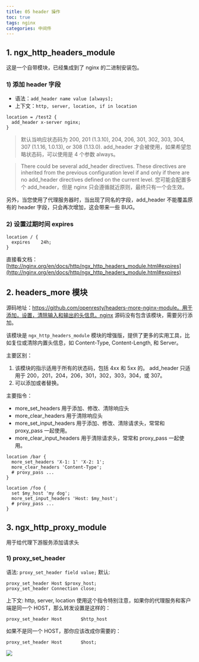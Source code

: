 ```yaml
---
title: 05 header 操作
toc: true
tags: nginx
categories: 中间件
---
```


## 1. ngx_http_headers_module

这是一个自带模块，已经集成到了 nginx 的二进制安装包。

### 1) 添加 header 字段

- 语法：`add_header name value [always];`
- 上下文：`http, server, location, if in location`

```nginx
location = /test2 {
  add_header x-server nginx;
}
```

> 默认当响应状态码为 200, 201 (1.3.10), 204, 206, 301, 302, 303, 304, 307 (1.1.16, 1.0.13), or 308 (1.13.0). add_header 才会被使用，如果希望忽略状态码，可以使用是 4 个参数 always。

> There could be several add_header directives. These directives are inherited from the previous configuration level if and only if there are no add_header directives defined on the current level. 您可能会配置多个 add_header，但是 nginx 只会遵循就近原则，最终只有一个会生效。

另外，当您使用了代理服务器时，当出现了同名的字段，add_header 不能覆盖原有的 header 字段，只会再次增加，这会带来一些 BUG。

### 2) 设置过期时间 expires

```nginx
location / {
  expires    24h;
}
```

直接看文档：[http://nginx.org/en/docs/http/ngx_http_headers_module.html#expires](http://nginx.org/en/docs/http/ngx_http_headers_module.html#expires)

## 2. headers_more 模块

源码地址：https://github.com/openresty/headers-more-nginx-module。用于添加，设置，清除输入和输出的头信息。nginx 源码没有包含该模块，需要另行添加。

该模块是 `ngx_http_headers_module` 模块的增强版，提供了更多的实用工具，比如复位或清除内置头信息，如 Content-Type, Content-Length, 和 Server。

主要区别：

1. 该模块的指示适用于所有的状态码，包括 4xx 和 5xx 的。 add_header 只适用于 200，201，204，206，301，302，303，304，或 307。
2. 可以添加或者替换。

主要指令：

- more_set_headers 用于添加、修改、清除响应头
- more_clear_headers 用于清除响应头
- more_set_input_headers 用于添加、修改、清除请求头，常常和 proxy_pass 一起使用。
- more_clear_input_headers 用于清除请求头，常常和 proxy_pass 一起使用。

```nginx
location /bar {
  more_set_headers 'X-1: 1' 'X-2: 1';
  more_clear_headers 'Content-Type';
  # proxy_pass ...
}

location /foo {
  set $my_host 'my dog';
  more_set_input_headers 'Host: $my_host';
  # proxy_pass ...
}
```

## 3. ngx_http_proxy_module
用于给代理下游服务添加请求头

### 1) proxy_set_header

语法: `proxy_set_header field value;`
默认:

```
proxy_set_header Host $proxy_host;
proxy_set_header Connection close;
```

上下文: http, server, location
使用这个指令特别注意，如果你的代理服务和客户端是同一个 HOST，那么转发设置是这样的：

```nginx
proxy_set_header Host       $http_host
```

如果不是同一个 HOST，那你应该改成你需要的：

```nginx
proxy_set_header Host       $host;
```

![](https://img2020.cnblogs.com/blog/2032346/202012/2032346-20201209090752688-1537133429.png#id=wqEca&originHeight=456&originWidth=2044&originalType=binary&ratio=1&status=done&style=none)
